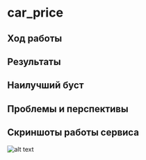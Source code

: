 # car_price
## Ход работы
## Результаты 
## Наилучший буст
## Проблемы и перспективы
## Скриншоты работы сервиса 

![alt text](https://github.com/RKhamrin/car_price_prediction/blob/main/predict_item_query.jpg?raw=true)